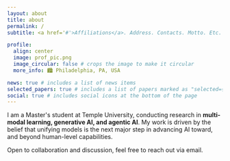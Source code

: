 ```yaml
---
layout: about
title: about
permalink: /
subtitle: <a href='#'>Affiliations</a>. Address. Contacts. Motto. Etc.

profile:
  align: center
  image: prof_pic.png
  image_circular: false # crops the image to make it circular
  more_info: 🏙️ Philadelphia, PA, USA

news: true # includes a list of news items
selected_papers: true # includes a list of papers marked as "selected={true}"
social: true # includes social icons at the bottom of the page
---
```


I am a Master's student at Temple University, conducting research in **multi-modal learning, generative AI, and agentic AI**. My work is driven by the belief that unifying models is the next major step in advancing AI toward, and beyond human-level capabilities.

Open to collaboration and discussion, feel free to reach out via email.
